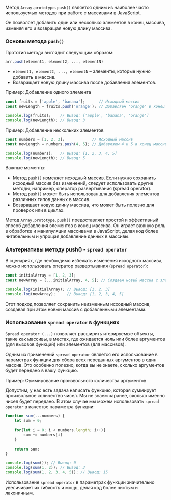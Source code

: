 Метод `Array.prototype.push()` является одним из наиболее часто используемых методов при работе с массивами в JavaScript. 

Он позволяет добавить один или несколько элементов в конец массива, изменяя его и возвращая новую длину массива.

### Основы метода `push()`

Прототип метода выглядит следующим образом:

```javascript
arr.push(element1, element2, ..., elementN)
```

* `element1, element2, ..., elementN` – элементы, которые нужно добавить в массив. 
* Возвращает новую длину массива после добавления элементов.

Пример: Добавление одного элемента

```javascript
const fruits = ['apple', 'banana'];      // Исходный массив
const newLength = fruits.push('orange'); // Добавляем 'orange' в конец массива

console.log(fruits);    // Вывод: ['apple', 'banana', 'orange']
console.log(newLength); // Вывод: 3
```

Пример: Добавление нескольких элементов

```javascript
const numbers = [1, 2, 3];            // Исходный массив
const newLength = numbers.push(4, 5); // Добавляем 4 и 5 в конец массива

console.log(numbers);   // Вывод: [1, 2, 3, 4, 5]
console.log(newLength); // Вывод: 5
```

Важные моменты:

* Метод `push()` изменяет исходный массив. Если нужно сохранить исходный массив без изменений, следует использовать другие методы, например, оператор развертывания (spread operator).
* Метод `push()` может быть использован для добавления элементов различных типов данных в массив.
* Возвращает новую длину массива, что может быть полезно для проверок или в циклах.


Метод `Array.prototype.push()` предоставляет простой и эффективный способ добавления элементов в конец массива. Он играет важную роль в обработке и манипуляции массивами в JavaScript, делая код более читабельным и упрощая добавление данных в массивы.


### Альтернативы методу push() - `spread operator`

В сценариях, где необходимо избежать изменения исходного массива, можно использовать оператор развертывания (`spread operator`):

```javascript
const initialArray = [1, 2, 3];
const newArray = [...initialArray, 4, 5]; // Создаем новый массив с элементами исходного массива и добавляем 4 и 5

console.log(initialArray); // Вывод: [1, 2, 3]
console.log(newArray);     // Вывод: [1, 2, 3, 4, 5]
```

Этот подход позволяет сохранить неизменным исходный массив, создавая при этом новый массив с добавленными элементами.


### Использование `spread operator` в функциях

`Spread operator (...)` позволяет расширить итерируемые объекты, такие как массивы, в местах, где ожидается ноль или более аргументов (для вызовов функций) или элементов (для массивов). 

Одним из применений `spread operator` является его использование в параметрах функции для сбора всех переданных аргументов в один массив. Это особенно полезно, когда вы не знаете, сколько аргументов будет передано в вашу функцию.

Пример: Суммирование произвольного количества аргументов

Допустим, у нас есть задача написать функцию, которая суммирует произвольное количество чисел. Мы не знаем заранее, сколько именно чисел будет передано. В этом случае мы можем использовать `spread operator` в качестве параметра функции:

```javascript
function sum(...numbers) {
    let sum = 0;

    for(let i = 0; i < numbers.length; i++){
        sum += numbers[i]
    }
    
    return sum;
}

console.log(sum()); // Вывод: 0
console.log(sum(1, 2)); // Вывод: 3
console.log(sum(1, 2, 3, 4, 5)); // Вывод: 15
```

Использование `spread operator` в параметрах функции значительно увеличивает их гибкость и мощь, делая код более чистым и лаконичным.
